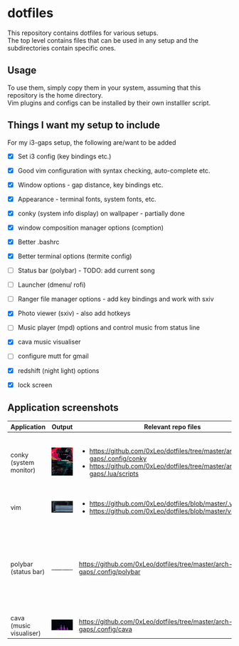 # dotfiles
This repository contains dotfiles for various setups.  
The top level contains files that can be used in any setup and the subdirectories contain specific ones.

## Usage
To use them, simply copy them in your system, assuming that this repository is the home directory.  
Vim plugins and configs can be installed by their own installler script.

## Things I want my setup to include

For my i3-gaps setup, the following are/want to be added

- [x] Set i3 config (key bindings etc.)
- [x] Good vim configuration with syntax checking, auto-complete etc.
- [x] Window options - gap distance, key bindings etc.
- [x] Appearance - terminal fonts, system fonts, etc.
- [x] conky (system info display) on wallpaper - partially done
- [x] window composition manager options (comption)
- [x] Better .bashrc
- [x] Better terminal options (termite config)
- [ ] Status bar (polybar) - TODO: add current song
- [ ] Launcher (dmenu/ rofi)
- [ ] Ranger file manager options - add key bindings and work with sxiv
- [x] Photo viewer (sxiv) - also add hotkeys
- [ ] Music player (mpd) options and control music from status line
- [x] cava music visualiser
- [ ] configure mutt for gmail
- [x] redshift (night light) options
- [x] lock screen



## Application screenshots

| Application | Output | Relevant repo files | Dependancies
| ------------- | ------------- | -------------| ------------- |
| conky (system monitor) | ![alt text](https://github.com/0xLeo/dotfiles/blob/master/assets/arch-i3-gaps/conky_24-05-19.png)  | <ul><li>https://github.com/0xLeo/dotfiles/tree/master/arch-i3-gaps/.config/conky</li><li>https://github.com/0xLeo/dotfiles/tree/master/arch-i3-gaps/.lua/scripts</li></ul> | <ul><li>conky</lu><li>lua</li><li>jq</li><li>remind</li><li>Font Awesome</li></ul> |
| vim  | ![alt text](https://github.com/0xLeo/dotfiles/blob/master/assets/arch-i3-gaps/vim_22-05-19.png)  | <ul><li>https://github.com/0xLeo/dotfiles/blob/master/.vimrc</li><li>https://github.com/0xLeo/dotfiles/blob/master/vim_setup.sh</li></ul>| Explained in installer script | 
| polybar (status bar)  | ![alt text](https://github.com/0xLeo/dotfiles/blob/master/assets/arch-i3-gaps/polybar_15-06-19.png)  | https://github.com/0xLeo/dotfiles/tree/master/arch-i3-gaps/.config/polybar| <ul><li>font awesome</li><li>ttf-material-design-icons</li><li>jq</li><li>rofi</li><li>yad</li><li>remind</li></ul> | 
| cava (music visualiser)  | ![alt text](https://raw.githubusercontent.com/0xLeo/dotfiles/master/assets/arch-i3-gaps/cava_22-06-19.png)  | https://github.com/0xLeo/dotfiles/tree/master/arch-i3-gaps/.config/cava | <ul><li>[cava](https://github.com/karlstav/cava)</li></ul> | 
